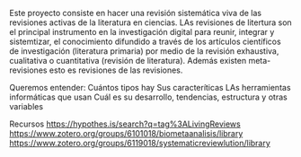 Este proyecto consiste en hacer una revisión sistemática viva de las revisiones activas de la literatura en ciencias.
LAs revisiones de litertura son el principal instrumento en la investigación digital para reunir, integrar y sistemtizar, el conocimiento difundido a través
de los artículos científicos de investigación (literatura primaria) por medio de la revisión exhaustiva, cualitativa o cuantitativa (revisión de literatura).
Además existen meta-revisiones esto es revisiones de las revisiones.

Queremos entender:
Cuántos tipos hay
Sus caracteríticas
LAs herramientas informáticas que usan
Cuál es su desarrollo, tendencias, estructura y otras variables


Recursos
https://hypothes.is/search?q=tag%3ALivingReviews
https://www.zotero.org/groups/6101018/biometaanalisis/library
https://www.zotero.org/groups/6119018/systematicreviewlution/library
